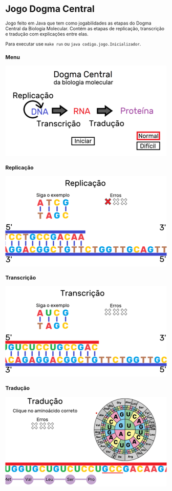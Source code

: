 # Jogo Dogma Central

Jogo feito em Java que tem como jogabilidades as etapas do Dogma Central da Biologia Molecular. Contém as etapas de replicação, transcrição e tradução com explicações entre elas. 

Para executar use `make run` ou `java codigo.jogo.Inicializador`.

### Menu
![](https://github.com/ansoncg/Jogo_Dogma_Central/blob/master/ImagensDaExecu%C3%A7%C3%A3o/inicio.png)


### Replicação
![](https://github.com/ansoncg/Jogo_Dogma_Central/blob/master/ImagensDaExecu%C3%A7%C3%A3o/replica%C3%A7%C3%A3o.png)


### Transcrição
![](https://github.com/ansoncg/Jogo_Dogma_Central/blob/master/ImagensDaExecu%C3%A7%C3%A3o/transcri%C3%A7%C3%A3o.png)


### Tradução
![](https://github.com/ansoncg/Jogo_Dogma_Central/blob/master/ImagensDaExecu%C3%A7%C3%A3o/tradu%C3%A7%C3%A3o.png)
